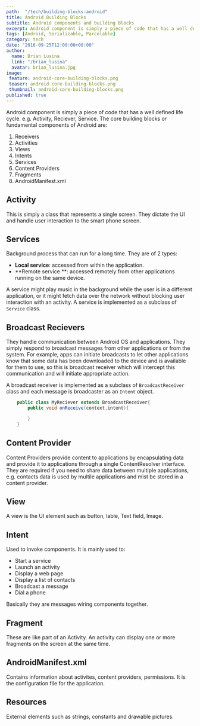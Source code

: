 ```yaml
---
path:  "/tech/building-blocks-android"
title: Android Building Blocks
subtitle: Android components and building Blocks
excerpt: Android component is simply a piece of code that has a well defined life cycle. e.g. Activity, Reciever, Service. The core building blocks or fundamental components of Android
tags: [Android, Serializable, Parcelable]
category: tech
date: "2016-09-25T12:00:00+00:00"
author:
  name: Brian Lusina
  link: "/brian_lusina"
  avatar: brian_lusina.jpg
image:
 feature: android-core-building-blocks.png
 teaser: android-core-building-blocks.png
 thumbnail: android-core-building-blocks.png
published: true
---
```


Android component is simply a piece of code that has a well defined life cycle. e.g. Activity, Reciever, Service. The core building blocks or fundamental components of Android are:

1. Receivers
2. Activities
3. Views
4. Intents
5. Services
6. Content Providers
7. Fragments
8. AndroidManifest.xml

## Activity

This is simply a class that represents a single screen. They dictate the UI and handle user interaction to the smart phone screen.

## Services

Background process that can run for a long time. They are of 2 types:

- **Local service**: accessed from within the application.
- **Remote service **: accessed remotely from other applications running on the same device.

A service might play music in the background while the user is in a different application, or it might fetch data over the network without blocking user interaction with an activity. A service is implemented as a subclass of `Service` class.

## Broadcast Recievers

They handle communication between Android OS and applications. They simply respond to broadcast messages from other applications or from the system. For example, apps can initiate broadcasts to let other applications know that some data has been downloaded to the device and is available for them to use, so this is broadcast receiver which will intercept this communication and will initiate appropriate action.

A broadcast receiver is implemented as a subclass of `BroadcastReceiver` class and each message is broadcaster as an `Intent` object.

```java
	public class MyReciever extends BroadcastReceiver{
    	public void onReceive(context,intent){

        }
    }
```

## Content Provider

Content Providers provide content to applications by encapsulating data and provide it to applications through a single ContentResolver interface.
They are required if you need to share data between multiple applications, e.g. contacts data is used by multile applications and mist be stored in a content provider.

## View

A view is the UI element such as button, lable, Text field, Image.

## Intent

Used to invoke components. It is mainly used to:

- Start a service
- Launch an activity
- Display a web page
- Display a list of contacts
- Broadcast a message
- Dial a phone

Basically they are messages wiring components together.

## Fragment

These are like part of an Activity. An activity can display one or more fragments on the screen at the same time.

## AndroidManifest.xml

Contains information about activites, content providers, permissions. It is the configuration file for the application.

## Resources

External elements such as strings, constants and drawable pictures.
